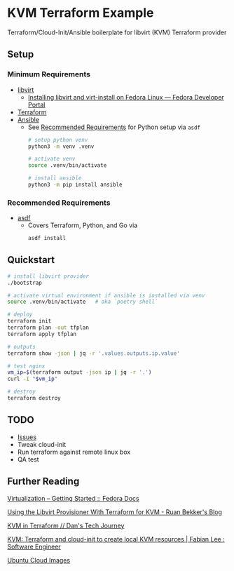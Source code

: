 # KVM Terraform Example

Terraform/Cloud-Init/Ansible boilerplate for libvirt (KVM) Terraform provider

## Setup
### Minimum Requirements
* [libvirt](https://libvirt.org/downloads.html)
  * [Installing libvirt and virt-install on Fedora Linux — Fedora Developer Portal](https://developer.fedoraproject.org/tools/virtualization/installing-libvirt-and-virt-install-on-fedora-linux.html)
* [Terraform](https://www.terraform.io/downloads.html)
* [Ansible](https://docs.ansible.com/ansible/latest/installation_guide/intro_installation.html)
  * See [Recommended Requirements](#recommended-requirements) for Python setup via `asdf`
    ```bash
    # setup python venv
    python3 -m venv .venv

    # activate venv
    source .venv/bin/activate

    # install ansible
    python3 -m pip install ansible
    ```

### Recommended Requirements
* [asdf](https://asdf-vm.com/#/core-manage-asdf-vm)
  * Covers Terraform, Python, and Go via
    ```bash
    asdf install
    ```

## Quickstart
```bash
# install libvirt provider
./bootstrap

# activate virtual environment if ansible is installed via venv
source .venv/bin/activate   # aka `poetry shell`

# deploy
terraform init
terraform plan -out tfplan
terraform apply tfplan

# outputs
terraform show -json | jq -r '.values.outputs.ip.value'

# test nginx
vm_ip=$(terraform output -json ip | jq -r '.')
curl -I "$vm_ip"

# destroy
terraform destroy
```

## TODO
* [Issues](https://github.com/pythoninthegrass/kvm_tf/issues)
* Tweak cloud-init
* Run terraform against remote linux box
* QA test

## Further Reading
[Virtualization – Getting Started :: Fedora Docs](https://docs.fedoraproject.org/en-US/quick-docs/virtualization-getting-started/)

[Using the Libvirt Provisioner With Terraform for KVM - Ruan Bekker's Blog](https://blog.ruanbekker.com/blog/2020/10/08/using-the-libvirt-provisioner-with-terraform-for-kvm/)

[KVM in Terraform // Dan's Tech Journey](https://danstechjourney.com/posts/kvm-terraform/)

[KVM: Terraform and cloud-init to create local KVM resources | Fabian Lee : Software Engineer](https://fabianlee.org/2020/02/22/kvm-terraform-and-cloud-init-to-create-local-kvm-resources/)

[Ubuntu Cloud Images](https://cloud-images.ubuntu.com/)
